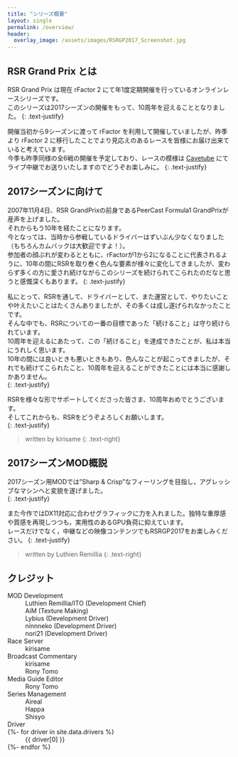 ```yaml
---
title: "シリーズ概要"
layout: single
permalink: /overview/
header:
  overlay_image: /assets/images/RSRGP2017_Screenshot.jpg
---
```


## RSR Grand Prix とは

RSR Grand Prix は現在 rFactor 2 にて年1度定期開催を行っているオンラインレースシリーズです。  
このシリーズは2017シーズンの開催をもって、10周年を迎えることとなりました。
{: .text-justify}

開催当初から9シーズンに渡って rFactor を利用して開催していましたが、昨季より rFactor 2 に移行したことでより見応えのあるレースを皆様にお届け出来ていると考えています。  
今季も昨季同様の全6戦の開催を予定しており、レースの模様は [Cavetube](http://gae.cavelis.net/live/RSR_jp) にてライブ中継でお送りいたしますのでどうぞお楽しみに。
{: .text-justify}

## 2017シーズンに向けて

2007年11月4日、RSR GrandPrixの前身であるPeerCast <bdo dir="rtl">1alumroF</bdo> GrandPrixが産声を上げました。  
それからもう10年を経たことになります。  
今となっては、当時から参戦しているドライバーはずいぶん少なくなりました（もちろんカムバックは大歓迎ですよ！）。  
参加者の顔ぶれが変わるとともに、rFactorが1から2になることに代表されるように、10年の間にRSRを取り巻く色んな要素が様々に変化してきましたが、変わらず多くの方に愛され続けながらこのシリーズを続けられてこられたのだなと思うと感慨深くもあります。
{: .text-justify}

私にとって、RSRを通して、ドライバーとして、また運営として、やりたいことや叶えたいことはたくさんありましたが、その多くは成し遂げられなかったことです。  
そんな中でも、RSRについての一番の目標であった「続けること」は守り続けられています。  
10周年を迎えるにあたって、この「続けること」を達成できたことが、私は本当にうれしく思います。  
10年の間には良いときも悪いときもあり、色んなことが起こってきましたが、それでも続けてこられたこと、10周年を迎えることができたことには本当に感謝しかありません。  
{: .text-justify}

RSRを様々な形でサポートしてくださった皆さま、10周年おめでとうございます。  
そしてこれからも、RSRをどうぞよろしくお願いします。  
{: .text-justify}

> written by kirisame
{: .text-right}


## 2017シーズンMOD概説

2017シーズン用MODでは”Sharp &amp; Crisp”なフィーリングを目指し，アグレッシブなマシンへと変貌を遂げました。  
{: .text-justify}

また今作ではDX11対応に合わせグラフィックに力を入れました。独特な重厚感や質感を再現しつつも，実用性のあるGPU負荷に抑えています。  
レースだけでなく，中継などの映像コンテンツでもRSRGP2017をお楽しみください。
{: .text-justify}

> written by Luthien Remillia
{: .text-right}

## クレジット

<dl>
  <dt>MOD Development</dt>
    <dd>Luthien Remillia/ITO (Development Chief)</dd>
    <dd>AiM (Texture Making)</dd>
    <dd>Lybius (Development Driver)</dd>
    <dd>ninnneko (Development Driver)</dd>
    <dd>nori21 (Development Driver)</dd>
  <dt>Race Server</dt>
    <dd>kirisame</dd>
  <dt>Broadcast Commentary</dt>
    <dd>kirisame</dd>
    <dd>Rony Tomo</dd>
  <dt>Media Guide Editor</dt>
    <dd>Rony Tomo</dd>
  <dt>Series Management</dt>
    <dd>Aireal</dd>
    <dd>Happa</dd>
    <dd>Shisyo</dd>
  <dt>Driver</dt>
  {%- for driver in site.data.drivers %}
    <dd>{{ driver[0] }}</dd>
  {%- endfor %}
</dl>
